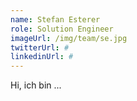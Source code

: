 ```yaml
---
name: Stefan Esterer
role: Solution Engineer
imageUrl: /img/team/se.jpg
twitterUrl: #
linkedinUrl: #
---
```


Hi, ich bin ...
